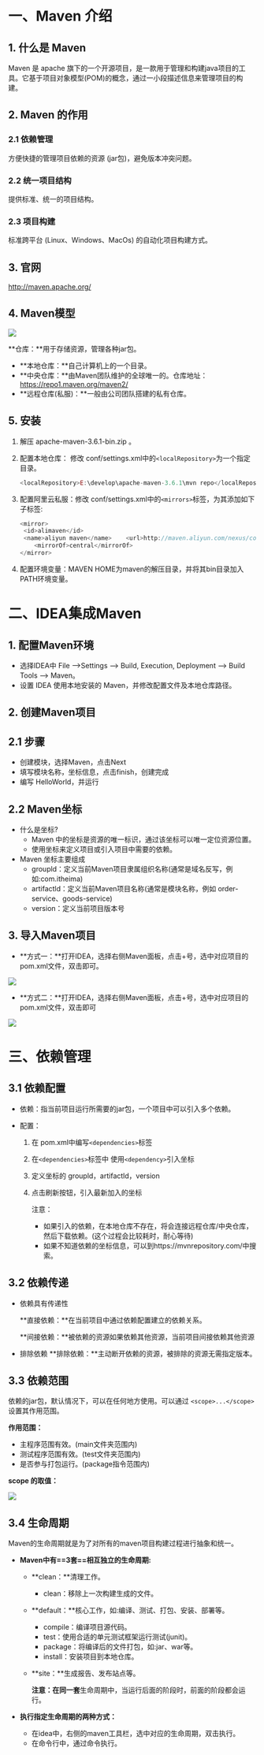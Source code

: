 # 一、Maven 介绍

## 1. 什么是 Maven 

Maven 是 apache 旗下的一个开源项目，是一款用于管理和构建java项目的工具。它基于项目对象模型(POM)的概念，通过一小段描述信息来管理项目的构建。

## 2. Maven 的作用

 ### 2.1 依赖管理

方便快捷的管理项目依赖的资源 (jar包)，避免版本冲突问题。
### 2.2 统一项目结构

提供标准、统一的项目结构。
### 2.3 项目构建

标准跨平台 (Linux、Windows、MacOs) 的自动化项目构建方式。

## 3. 官网

http://maven.apache.org/

## 4. Maven模型

![](../img/Maven模型.png)

**仓库：**用于存储资源，管理各种jar包。

- **本地仓库：**自己计算机上的一个目录。
- **中央仓库：**由Maven团队维护的全球唯一的。仓库地址：https://repo1.maven.org/maven2/ 
- **远程仓库(私服)：**一般由公司团队搭建的私有仓库。

## 5. 安装

1. 解压 apache-maven-3.6.1-bin.zip 。

2. 配置本地仓库： 修改 conf/settings.xml中的`<localRepository>`为一个指定目录。

   ```javascript
   <localRepository>E:\develop\apache-maven-3.6.1\mvn repo</localRepository>
   ```

3. 配置阿里云私服：修改 conf/settings.xml中的`<mirrors>`标签，为其添加如下子标签:

   ```javascript
   <mirror>
   	<id>alimaven</id>
   	<name>aliyun maven</name>	 <url>http://maven.aliyun.com/nexus/content/groups/public/</url>
       <mirrorOf>central</mirrorOf>
   </mirror>
   ```

4. 配置环境变量：MAVEN HOME为maven的解压目录，并将其bin目录加入PATH环境变量。

# 二、IDEA集成Maven

## 1. 配置Maven环境

- 选择IDEA中 File -->Settings --> Build, Execution, Deployment --> Build Tools --> Maven。
- 设置 IDEA 使用本地安装的 Maven，并修改配置文件及本地仓库路径。

 ## 2. 创建Maven项目

## 2.1 步骤

- 创建模块，选择Maven，点击Next
- 填写模块名称，坐标信息，点击finish，创建完成
- 编写 HelloWorld，并运行

## 2.2 Maven坐标

- 什么是坐标?
  - Maven 中的坐标是资源的唯一标识，通过该坐标可以唯一定位资源位置。
  - 使用坐标来定义项目或引入项目中需要的依赖。
- Maven 坐标主要组成
  - groupld：定义当前Maven项目隶属组织名称(通常是域名反写，例如:com.itheima)
  - artifactld：定义当前Maven项目名称(通常是模块名称，例如 order-service、goods-service)
  - version：定义当前项目版本号

## 3. 导入Maven项目

- **方式一：**打开IDEA，选择右侧Maven面板，点击+号，选中对应项目的pom.xml文件，双击即可。

![](../img/导入Maven项目.png)

- **方式二：**打开IDEA，选择右侧Maven面板，点击+号，选中对应项目的pom.xml文件，双击即可

![](../img/导入Maven项目2.png)

# 三、依赖管理

## 3.1 依赖配置

- 依赖：指当前项目运行所需要的jar包，一个项目中可以引入多个依赖。

- 配置：

  1. 在 pom.xml中编写`<dependencies>`标签

  2. 在`<dependencies>`标签中 使用`<dependency>`引入坐标

  3. 定义坐标的 groupld，artifactld，version

  4. 点击刷新按钮，引入最新加入的坐标

     注意：

     - 如果引入的依赖，在本地仓库不存在，将会连接远程仓库/中央仓库，然后下载依赖。(这个过程会比较耗时，耐心等待)
     - 如果不知道依赖的坐标信息，可以到https://mvnrepository.com/中搜索。

## 3.2 依赖传递

- 依赖具有传递性

  **直接依赖：**在当前项目中通过依赖配置建立的依赖关系。

  **间接依赖：**被依赖的资源如果依赖其他资源，当前项目间接依赖其他资源

- 排除依赖
  **排除依赖：**主动断开依赖的资源，被排除的资源无需指定版本。

## 3.3 依赖范围

依赖的jar包，默认情况下，可以在任何地方使用。可以通过 `<scope>...</scope>` 设置其作用范围。

**作用范围：**

- 主程序范围有效。(main文件夹范围内)
- 测试程序范围有效。(test文件夹范围内)
- 是否参与打包运行。(package指令范围内)

**scope 的取值：**

![](../img/scope取值.png)

## 3.4 生命周期

Maven的生命周期就是为了对所有的maven项目构建过程进行抽象和统一。

- **Maven中有==3套==相互独立的生命周期:**

  - **clean：**清理工作。
    - clean：移除上一次构建生成的文件。
  - **default：**核心工作，如:编译、测试、打包、安装、部署等。
    - compile：编译项目源代码。
    - test：使用合适的单元测试框架运行测试(junit)。
    - package：将编译后的文件打包，如:jar、war等。
    - install：安装项目到本地仓库。

  - **site：**生成报告、发布站点等。

    **注意：**在**同一套**生命周期中，当运行后面的阶段时，前面的阶段都会运行。

- **执行指定生命周期的两种方式：**
  - 在idea中，右侧的maven工具栏，选中对应的生命周期，双击执行。
  - 在命令行中，通过命令执行。